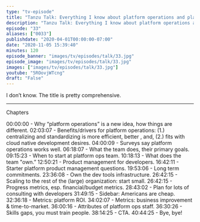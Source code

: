 ```yaml
---
type: "tv-episode"
title: "Tanzu Talk: Everything I know about platform operations and platform as a product"
description: "Tanzu Talk: Everything I know about platform operations and platform as a product"
episode: "33"
aliases: ["0033"]
publishdate: "2020-04-01T00:00:00-07:00"
date: "2020-11-05 15:39:40"
minutes: 120
episode_banner: "images/tv/episodes/talk/33.jpg"
episode_image: "images/tv/episodes/talk/33.jpg"
images: ["images/tv/episodes/talk/33.jpg"]
youtube: "5ROovjWTcng"
draft: "False"
---
```


I don’t know. The title is pretty comprehensive.

----

Chapters

00:00:00 - Why “platform operations” is a new idea, how things are different.
02:03:07 - Benefits/drivers for platform operations: (1.) centralizing and standardizing is more efficient, better , and, (2.) fits with cloud native development desires.
04:00:09 - Surveys say platform operations works well.
06:18:07 - What the team does, their primary goals.
09:15:23 - When to start at platform ops team.
10:18:13 - What does the team "own.”
12:50:21 - Product management for developers.
16:42:11 - Starter platform product management questions.
19:53:06 - Long term commitments.
23:36:08 - Own the dev tools infrastructure.
26:42:15 - Scaling to the rest of the (large) organization: start small.
26:42:15 - Progress metrics, esp. financial/budget metrics.
28:43:02 - Plan for lots of consulting with developers
31:49:15 - Sidebar: Americans are cheap.
32:36:18 - Metrics: platform ROI.
34:02:07 - Metrics: business improvement & time-to-market.
36:00:16 - Attributes of platform ops staff.
36:30:26 - Skills gaps, you must train people.
38:14:25 - CTA.
40:44:25 - Bye, bye!